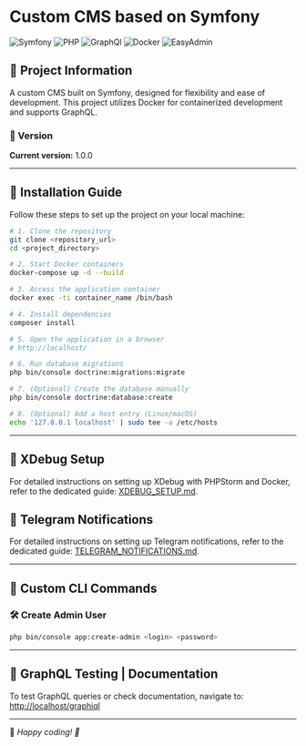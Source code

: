 # Custom CMS based on Symfony

![Symfony](https://img.shields.io/badge/Symfony-6.4-blue.svg?style=flat-square)
![PHP](https://img.shields.io/badge/PHP-8.3-blue.svg?style=flat-square)
![GraphQl](https://img.shields.io/badge/GraphQL-✔-pink.svg?style=flat-square)
![Docker](https://img.shields.io/badge/Docker-✔-blue.svg?style=flat-square)
![EasyAdmin](https://img.shields.io/badge/EasyAdmin-%E2%9C%94-green.svg?style=flat-square)

## 📌 Project Information
A custom CMS built on Symfony, designed for flexibility and ease of development. This project utilizes Docker for containerized development and supports GraphQL.

### 🔖 Version
**Current version:** 1.0.0

---

## 🚀 Installation Guide

Follow these steps to set up the project on your local machine:

```sh
# 1. Clone the repository
git clone <repository_url>
cd <project_directory>

# 2. Start Docker containers
docker-compose up -d --build

# 3. Access the application container
docker exec -ti container_name /bin/bash

# 4. Install dependencies
composer install

# 5. Open the application in a browser
# http://localhost/

# 6. Run database migrations
php bin/console doctrine:migrations:migrate

# 7. (Optional) Create the database manually
php bin/console doctrine:database:create

# 8. (Optional) Add a host entry (Linux/macOS)
echo '127.0.0.1 localhost' | sudo tee -a /etc/hosts
```

---

## 🐛 XDebug Setup

For detailed instructions on setting up XDebug with PHPStorm and Docker, refer to the dedicated guide: [XDEBUG_SETUP.md](XDEBUG_SETUP.md).

## 📢 Telegram Notifications

For detailed instructions on setting up Telegram notifications, refer to the dedicated guide: [TELEGRAM_NOTIFICATIONS.md](TELEGRAM_NOTIFICATIONS.md).

---

## 📌 Custom CLI Commands

### 🛠 Create Admin User
```sh
php bin/console app:create-admin <login> <password>
```

---

## 🔬 GraphQL Testing | Documentation

To test GraphQL queries or check documentation, navigate to:
[http://localhost/graphiql](http://localhost/graphiql)

---

📌 _Happy coding! 🚀_